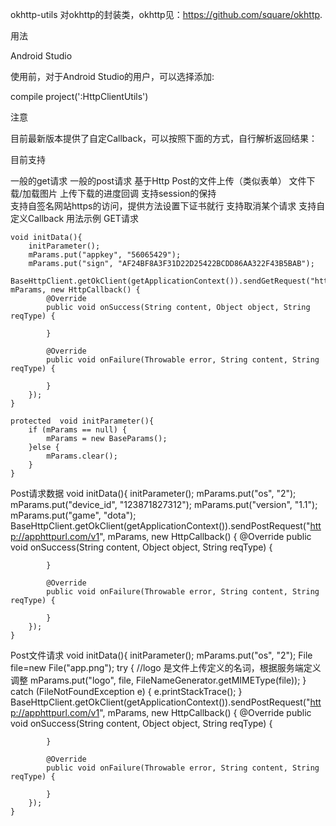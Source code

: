 okhttp-utils
对okhttp的封装类，okhttp见：https://github.com/square/okhttp.

用法

Android Studio

使用前，对于Android Studio的用户，可以选择添加:

compile project(':HttpClientUtils')

注意

目前最新版本提供了自定Callback，可以按照下面的方式，自行解析返回结果：


目前支持

一般的get请求
一般的post请求
基于Http Post的文件上传（类似表单）
文件下载/加载图片
上传下载的进度回调 
支持session的保持   
支持自签名网站https的访问，提供方法设置下证书就行
支持取消某个请求 
支持自定义Callback
用法示例
GET请求
   
    void initData(){
        initParameter();
        mParams.put("appkey", "56065429");
        mParams.put("sign", "AF24BF8A3F31D22D25422BCDD86AA322F43B5BAB");
        BaseHttpClient.getOkClient(getApplicationContext()).sendGetRequest("http://api.dianping.com/v1/metadata/get_cities_with_deals", mParams, new HttpCallback() {
            @Override
            public void onSuccess(String content, Object object, String reqType) {
                
            }

            @Override
            public void onFailure(Throwable error, String content, String reqType) {

            }
        });
    }
   
    protected  void initParameter(){
        if (mParams == null) {
            mParams = new BaseParams();
        }else {
            mParams.clear();
        }
    }
    
Post请求数据
void initData(){
        initParameter();
        mParams.put("os", "2");
        mParams.put("device_id", "123871827312");
        mParams.put("version", "1.1");
        mParams.put("game", "dota");
        BaseHttpClient.getOkClient(getApplicationContext()).sendPostRequest("http://apphttpurl.com/v1", mParams, new HttpCallback() {
            @Override
            public void onSuccess(String content, Object object, String reqType) {

            }

            @Override
            public void onFailure(Throwable error, String content, String reqType) {

            }
        });
    }
Post文件请求
void initData(){
        initParameter();
        mParams.put("os", "2");
        File file=new File("app.png");
        try {
            //logo 是文件上传定义的名词，根据服务端定义调整
            mParams.put("logo", file, FileNameGenerator.getMIMEType(file));
        } catch (FileNotFoundException e) {
            e.printStackTrace();
        }
        BaseHttpClient.getOkClient(getApplicationContext()).sendPostRequest("http://apphttpurl.com/v1", mParams, new HttpCallback() {
            @Override
            public void onSuccess(String content, Object object, String reqType) {

            }

            @Override
            public void onFailure(Throwable error, String content, String reqType) {

            }
        });
    }

